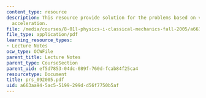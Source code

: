 ```yaml
---
content_type: resource
description: This resource provide solution for the problems based on velocity and
  acceleration.
file: /media/courses/8-01l-physics-i-classical-mechanics-fall-2005/a663aa945ac55199299dd56f7750b5af_prs_092005.pdf
file_type: application/pdf
learning_resource_types:
- Lecture Notes
ocw_type: OCWFile
parent_title: Lecture Notes
parent_type: CourseSection
parent_uid: ef5d7853-04dc-089f-760d-fcab84f25ca4
resourcetype: Document
title: prs_092005.pdf
uid: a663aa94-5ac5-5199-299d-d56f7750b5af
---
```

